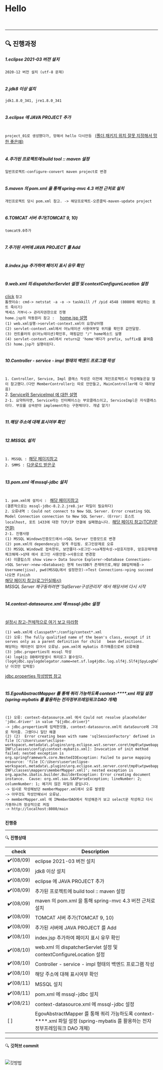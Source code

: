 # Hello<br></br>
------------------------------------------
 :mag: **진행과정**
------------------------------------------
##### 1.eclipse 2021-03 버전 설치<br>
`2020-12 버전 설치 (utf-8 문제)` <br></br>
##### 2.jdk8 이상 설치<br>
`jdk1.8.0_341, jre1.8.0_341 `<br></br>
##### 3.eclipse 에 JAVA PROJECT 추가<br></br>
`project_01로 생성했다가, 망해서 hello 다시만듬 ` [(폴더,패키지 위치 잘못 지정해서 망한 좋은예)](https://github.com/yujisu01/project_01)<br></br>
##### 4.추가된 프로젝트에 build tool :: maven 설정<br>
`일반프로젝트-configure-convert maven project로 변경`<br></br>
##### 5.maven 의 pom.xml 을 통해 spring-mvc 4.3 버전 근처로 설치<br>
`개인프로젝트 당시 pom.xml 참고. -> 해당프로젝트-오른클릭-maven-update project`<br></br>
##### 6.TOMCAT 서버 추가(TOMCAT 9, 10) <br>
`tomcat9.0추가`<br></br>
##### 7.추가된 서버에 JAVA PROJECT 를 Add<br></br>
##### 8.index.jsp 추가하여 페이지 표시 유무 확인<br></br>
##### 9.web.xml 의 dispatcherServlet 설정 및 contextConfigureLocation 설정<br>
[click](https://gmlwjd9405.github.io/2018/10/29/web-application-structure.html) `참고`<br>
`톰캣이슈: cmd-> netstat -a -o -> taskkill /f /pid 4548 (8080에 해당하는 포트 죽이기)`<br>
`엑세스 거부시-> 관리자권한으로 진행`<br>
`home.jsp의 작동원리 참고 :  ` [home.jsp 설명](https://gabrielyj.tistory.com/147)  <br>
`(1) web.xml실행->servlet-context.xml이 요청낚아챔`<br>
`(2) servlet-context.xml에서 어노테이션 사용여부및 위치를 확인후 값전달함.`<br>
`(3) 컨트롤러의 @(어노테이션)확인후, 매핑값인 "/" home메소드 실행`<br>
`(4) servlet-context.xml에서 return값 'home'에다가 prefix, suffix를 붙여줌`<br>
`(5) home.jsp가 실행이된다.`<br></br>
##### 10.Controller - service - impl  형태의 백엔드 프로그램 작성<br></br>
`1. Controller, Service, Impl 클래스 작성은 이전에 개인프로젝트시 작성해놓은걸 많이 참고했다.(다만 MemberController는 따로 안만들고, MainController에 다 때려넣음)`<br>
2. [Service와 ServiceImpl 에 대한 설명](https://velog.io/@ruinak_4127/Service%EC%99%80-ServiceImpl) <br>
`2-1. 요약하자면, Service라는 인터페이스는 부모클래스이고, ServiceImpl은 자식클래스이다. 부모를 상속받아 implement하는 구현체이다. 개념 알기!`<br></br>
##### 11.해당 주소에 대해 표시여부 확인<br></br>
##### 12.MSSQL 설치 <br></br>
`1. MSSQL : `[해당 페이지참고](https://jjanggu1612.tistory.com/entry/MSSQL-%EC%84%A4%EC%B9%98)<br>
`2. SMMS : `[다운로드 받은곳](https://docs.microsoft.com/ko-kr/sql/ssms/download-sql-server-management-studio-ssms?redirectedfrom=MSDN&view=sql-server-ver15)<br></br>
##### 13.pom.xml 에 mssql-jdbc 설치<br></br>
`1. pom.xml에 설치시 : ` [해당 페이지참고](https://321coucou.tistory.com/20?category=869148)<br>
`(결론적으로는 mssql-jdbc-8.2.2.jre8.jar 파일이 필요하다)`<br>
`2. 오류내역 : Could not connect to New SQL Server. Error creating SQL Model Connection connection to New SQL Server. (Error: 호스트 localhost, 포트 1433에 대한 TCP/IP 연결에 실패했습니다. `[해당 페이지 참고(TCP/IP연결)](https://blog.naver.com/platinasnow/220040778342)<br>
`2-1. 진행사항`<br>
`(1) MSSQL Windows인증모드에서->SQL Server 인증모드로 변경`<br>
`(2) pom.xml의 dependency는 맞게 주입됨. 로그인문제로 오류`<br>
`(3) MSSQL Window로 접속한뒤, 보안폴더->로그인->sa계정속성->암호지정후, 암호강제적용 체크해제->상태 에서 로그인 사용안함->사용으로 변경함`<br>
`(4) 이클립스의 show view-> Data Source Explorer->Database Connections->SQL Server->new->Database는 현재 testDB가 존재하므로,해당 DB입력해줌-> Username(jisu), pwd(MSSQL에서 설정한것)->Test Connections->ping succeed 나오면 Finish`<br>
[해당 페이지 참고(로그인실패시)](https://blog.edit.kr/entry/mssql-%EC%97%90%EC%84%9C-sa-%EB%A1%9C%EA%B7%B8%EC%9D%B8-%EC%8B%A4%ED%8C%A8-%EC%98%A4%EB%A5%98-%ED%95%B4%EA%B2%B0%EB%B0%A9%EB%B2%95) <br>
*MSSQL Server 재구동하려면 'SqlServer구성관리자' 에서 해당서버 다시 시작* <br></br>
##### 14.context-datasource.xml 에 mssql-jdbc 설정<br></br>
[설정시 참고-전체적으로 여기 보고 따라함](https://jdevil.tistory.com/9)<br>
```
(1) web.xml에 classpath*:/config/context*.xml  
(2) 오류: The fully qualified name of the bean's class, except if it serves only as a parent definition for child   bean definitions.  
해당하는 메이븐이 없어서 오류남. pom.xml에 mybatis 추가해줌으로써 오류해결  
(3) jdbc.properties의 mssql 작성  
(4) log4j는 DB에러발생시 쿼리로그 볼수있다.  (log4jdbc.spylogdelegator.name=net.sf.log4jdbc.log.slf4j.Slf4jSpyLogDelegator 난 이것만 입력함)
```
[jdbc.properties 작성방법 참고](https://rosebay.tistory.com/113)<br></br>

##### 15.EgovAbstractMapper 를 통해 쿼리 가능하도록 context-****.xml 파일 설정 (spring-mybatis 를 활용하는 전자정부프레임워크 DAO 개체)<br></br>
```
(1) 오류: context-datasource.xml 에서 Could not resolve placeholder 'jdbc.driver' in value "${jdbc.driver}"  
-> jdbc.properties에 입력한것들, context-datasource.xml의 dataSource에 그대로 적어줌. 그랬더니 일단 해결  
(2) (2)  Error creating bean with name 'sqlSessionFactory' defined in file [C:\Users\user\eclipse-workspace\.metadata\.plugins\org.eclipse.wst.server.core\tmp0\wtpwebapps\hello\WEB-INF\classes\config\context-mybatis.xml]: Invocation of init method failed; nested exception is org.springframework.core.NestedIOException: Failed to parse mapping resource: 'file [C:\Users\user\eclipse-workspace\.metadata\.plugins\org.eclipse.wst.server.core\tmp0\wtpwebapps\hello\WEB-INF\classes\mappers\memberMapper.xml]'; nested exception is org.apache.ibatis.builder.BuilderException: Error creating document instance.  Cause: org.xml.sax.SAXParseException; lineNumber: 2; columnNumber: 1; 예기치 않은 파일의 끝입니다.  
-> 임시로 작성해놨던 memberMapper.xml에서 오류 발생함  
-> 아무것도 작성안해놔서 오류남.  
-> memberMapper.xml 에 IMemberDAO에서 작성해준거 보고 select문 작성하고 다시 가동하니까 정상적으로 켜짐   
-> http://localhost:8080/main  
 
```
**진행중**

-------------------------------------------------------------------

 :mag: **진행상태**

| check                   | Description                                                                                                                        |
| ----------------------- | ---------------------------------------------------------------------------------------------------------------------------------  |
| :heavy_check_mark:(08/09) | eclipse 2021-03 버전 설치                                                                                                         |
| :heavy_check_mark:(08/09) | jdk8 이상 설치                                                                                                                    |
| :heavy_check_mark:(08/09) | eclipse 에 JAVA PROJECT 추가                                                                                                      |
| :heavy_check_mark:(08/09) | 추가된 프로젝트에 build tool :: maven 설정                                                                                        |
| :heavy_check_mark:(08/09) | maven 의 pom.xml 을 통해 spring-mvc 4.3 버전 근처로 설치                                                                        |
| :heavy_check_mark:(08/09) | TOMCAT 서버 추가(TOMCAT 9, 10)                                                                                                |
| :heavy_check_mark:(08/09) | 추가된 서버에 JAVA PROJECT 를 Add                                                                                             |
| :heavy_check_mark:(08/10) | index.jsp 추가하여 페이지 표시 유무 확인                                                                                      |
| :heavy_check_mark:(08/10)| web.xml 의 dispatcherServlet 설정 및 contextConfigureLocation 설정                                                                 |
| :heavy_check_mark:(08/10)| Controller - service - impl  형태의 백엔드 프로그램 작성                                                                            |
| :heavy_check_mark:(08/10)| 해당 주소에 대해 표시여부 확인                                                                                                      |
| :heavy_check_mark:(08/11)| MSSQL 설치                                                                                                             |
| :heavy_check_mark:(08/11)| pom.xml 에 mssql-jdbc 설치                                                                                                         |
| :heavy_check_mark:(08/21)| context-datasource.xml 에 mssql-jdbc 설정                                                                                     |
| [ ]        | EgovAbstractMapper 를 통해 쿼리 가능하도록 context-****.xml 파일 설정 (spring-mybatis 를 활용하는 전자정부프레임워크 DAO 개체)      |


----------------------------------------
:mag: **깃허브 commit** <br></br>  

![깃방법](https://user-images.githubusercontent.com/78129881/184093944-aeba840d-c469-4dd0-8d04-db6c8506f647.jpg)
